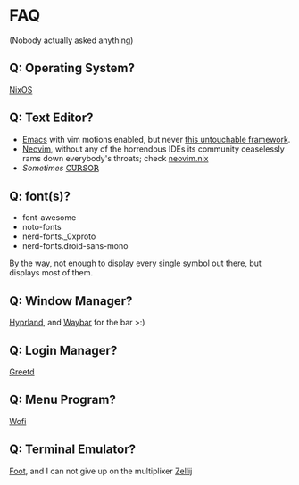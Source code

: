 # FAQ
(Nobody actually asked anything)

## Q: Operating System?
[NixOS](https://nixos.wiki/wiki/Overview_of_the_NixOS_Linux_distribution)

## Q: Text Editor?
- [Emacs](https://www.gnu.org/software/emacs/) with vim motions enabled, but never [this untouchable framework](https://github.com/doomemacs/doomemacs).
- [Neovim](https://neovim.io/), without any of the horrendous IDEs its community ceaselessly rams down everybody's throats; check [neovim.nix](./modules/nvim.nix)
- *Sometimes* [**𝙲𝚄𝚁𝚂𝙾𝚁**](https://www.cursor.com/)

## Q: font(s)?
- font-awesome
- noto-fonts
- nerd-fonts._0xproto
- nerd-fonts.droid-sans-mono

By the way, not enough to display every single symbol out there, but displays most of them.

## Q: Window Manager?
[Hyprland](https://hyprland.org/), and [Waybar](https://wiki.archlinux.org/title/Waybar) for the bar >:)

## Q: Login Manager?
[Greetd](https://wiki.archlinux.org/title/Greetd)

## Q: Menu Program?
[Wofi](https://man.archlinux.org/man/wofi.1)

## Q: Terminal Emulator?
[Foot](https://wiki.archlinux.org/title/Foot), and I can not give up on the multiplixer [Zellij](https://zellij.dev/)

